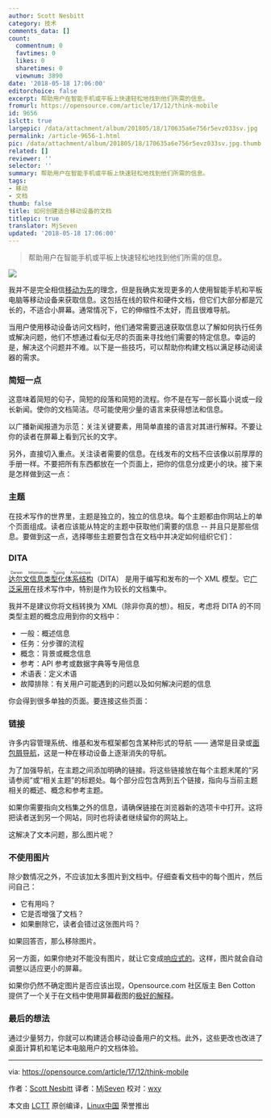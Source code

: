 ```yaml
---
author: Scott Nesbitt
category: 技术
comments_data: []
count:
  commentnum: 0
  favtimes: 0
  likes: 0
  sharetimes: 0
  viewnum: 3890
date: '2018-05-18 17:06:00'
editorchoice: false
excerpt: 帮助用户在智能手机或平板上快速轻松地找到他们所需的信息。
fromurl: https://opensource.com/article/17/12/think-mobile
id: 9656
islctt: true
largepic: /data/attachment/album/201805/18/170635a6e756r5evz033sv.jpg
permalink: /article-9656-1.html
pic: /data/attachment/album/201805/18/170635a6e756r5evz033sv.jpg.thumb.jpg
related: []
reviewer: ''
selector: ''
summary: 帮助用户在智能手机或平板上快速轻松地找到他们所需的信息。
tags:
- 移动
- 文档
thumb: false
title: 如何创建适合移动设备的文档
titlepic: true
translator: MjSeven
updated: '2018-05-18 17:06:00'
---
```



> 
> 帮助用户在智能手机或平板上快速轻松地找到他们所需的信息。
> 
> 
> 


![](/data/attachment/album/201805/18/170635a6e756r5evz033sv.jpg)


我并不是完全相信[移动为先](https://www.uxmatters.com/mt/archives/2012/03/mobile-first-what-does-it-mean.php)的理念，但是我确实发现更多的人使用智能手机和平板电脑等移动设备来获取信息。这包括在线的软件和硬件文档，但它们大部分都是冗长的，不适合小屏幕。通常情况下，它的伸缩性不太好，而且很难导航。


当用户使用移动设备访问文档时，他们通常需要迅速获取信息以了解如何执行任务或解决问题，他们不想通过看似无尽的页面来寻找他们需要的特定信息。幸运的是，解决这个问题并不难。以下是一些技巧，可以帮助你构建文档以满足移动阅读器的需求。


### 简短一点


这意味着简短的句子，简短的段落和简短的流程。你不是在写一部长篇小说或一段长新闻。使你的文档简洁。尽可能使用少量的语言来获得想法和信息。


以广播新闻报道为示范：关注关键要素，用简单直接的语言对其进行解释。不要让你的读者在屏幕上看到冗长的文字。


另外，直接切入重点。关注读者需要的信息。在线发布的文档不应该像以前厚厚的手册一样。不要把所有东西都放在一个页面上，把你的信息分成更小的块。接下来是怎样做到这一点：


### 主题


在技术写作的世界里，主题是独立的，独立的信息块。每个主题都由你网站上的单个页面组成。读者应该能从特定的主题中获取他们需要的信息 -- 并且只是那些信息。要做到这一点，选择哪些主题要包含在文档中并决定如何组织它们：


### DITA


<ruby> <a href="https://en.wikipedia.org/wiki/Darwin_Information_Typing_Architecture">  达尔文信息类型化体系结构 </a> <rt>  Darwin Information Typing Architecture </rt></ruby> （DITA） 是用于编写和发布的一个 XML 模型。它[广泛采用](http://dita.xml.org/book/list-of-organizations-using-dita)在技术写作中，特别是作为较长的文档集中。


我并不是建议你将文档转换为 XML（除非你真的想）。相反，考虑将 DITA 的不同类型主题的概念应用到你的文档中：


* 一般：概述信息
* 任务：分步骤的流程
* 概念：背景或概念信息
* 参考：API 参考或数据字典等专用信息
* 术语表：定义术语
* 故障排除：有关用户可能遇到的问题以及如何解决问题的信息


你会得到很多单独的页面。要连接这些页面：


### 链接


许多内容管理系统、维基和发布框架都包含某种形式的导航 —— 通常是目录或[面包屑导航](https://en.wikipedia.org/wiki/Breadcrumb_(navigation))，这是一种在移动设备上逐渐消失的导航。


为了加强导航，在主题之间添加明确的链接。将这些链接放在每个主题末尾的“另请参阅”或“相关主题”的标题处。每个部分应包含两到五个链接，指向与当前主题相关的概述、概念和参考主题。


如果你需要指向文档集之外的信息，请确保链接在浏览器新的选项卡中打开。这将把读者送到另一个网站，同时也将读者继续留你的网站上。


这解决了文本问题，那么图片呢？


### 不使用图片


除少数情况之外，不应该加太多图片到文档中。仔细查看文档中的每个图片，然后问自己：


* 它有用吗？
* 它是否增强了文档？
* 如果删除它，读者会错过这张图片吗？


如果回答否，那么移除图片。


另一方面，如果你绝对不能没有图片，就让它变成[响应式的](https://en.wikipedia.org/wiki/Responsive_web_design)。这样，图片就会自动调整以适应更小的屏幕。


如果你仍然不确定图片是否应该出现，Opensource.com 社区版主 Ben Cotton 提供了一个关于在文档中使用屏幕截图的[极好的解释](https://opensource.com/business/15/9/when-does-your-documentation-need-screenshots)。


### 最后的想法


通过少量努力，你就可以构建适合移动设备用户的文档。此外，这些更改也改进了桌面计算机和笔记本电脑用户的文档体验。




---


via: <https://opensource.com/article/17/12/think-mobile>


作者：[Scott Nesbitt](https://opensource.com/users/chrisshort) 译者：[MjSeven](https://github.com/MjSeven) 校对：[wxy](https://github.com/wxy)


本文由 [LCTT](https://github.com/LCTT/TranslateProject) 原创编译，[Linux中国](https://linux.cn/) 荣誉推出